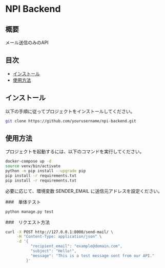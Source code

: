 # NPI Backend

## 概要
メール送信のみのAPI

## 目次
- [インストール](#インストール)
- [使用方法](#使用方法)

## インストール
以下の手順に従ってプロジェクトをインストールしてください。

```bash
git clone https://github.com/yourusername/npi-backend.git
```

## 使用方法
プロジェクトを起動するには、以下のコマンドを実行してください。

```bash
docker-compose up -d
source venv/bin/activate
python -m pip install --upgrade pip
pip install -r requirements.txt
pip install -r requirements.txt
```

必要に応じて、環境変数 SENDER_EMAIL に送信元アドレスを設定ください。

###　単体テスト

```bash
python manage.py test
```

###　リクエスト方法

```bash
curl -X POST http://127.0.0.1:8000/send-mail/ \
     -H "Content-Type: application/json" \
     -d '{
           "recipient_email": "example@domain.com",
           "subject": "Hello!",
           "message": "This is a test message sent from our API."
         }'
```
